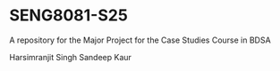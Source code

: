 # SENG8081-S25
A repository for the Major Project for the Case Studies Course in BDSA

Harsimranjit Singh
Sandeep Kaur